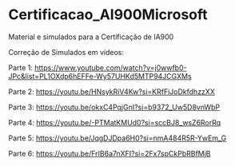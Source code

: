# Certificacao_AI900Microsoft
Material e simulados para a Certificação de IA900

Correção de Simulados em vídeos:

Parte 1: https://www.youtube.com/watch?v=j0wwfb0-JPc&list=PL1OXdp6hEFFe-Wy57UHKd5MTP94JCGXMs

Parte 2: https://youtu.be/HNsykRiV4Kw?si=KRfFiJoDkfdhzzXX

Parte 3: https://youtu.be/okxC4PqjGnI?si=b9372_Uw5D8vnWbP

Parte 4: https://youtu.be/-PTMatKMUd0?si=sccBJ8_wsZ6RorRq

Parte 5: https://youtu.be/JqgDJDpa6H0?si=nmA484R5R-YwEm_G

Parte 6: https://youtu.be/FrIB6a7nXFI?si=2Fx7spCkPbRBfMjB
